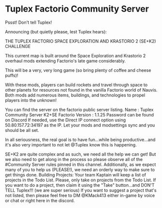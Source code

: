 # Tuplex Factorio Community Server

Pssst! Don't tell Tuplex!

Announcing (but quietly please, lest Tuplex hears):

THE TUPLEX FACTORIO SPACE EXPLORATION AND KRASTORIO 2 (SE+K2) CHALLENGE

This current map is built around the Space Exploration and Krastorio 2 overhaul mods extending Factorio's late game considerably.

This will be a very, very long game (so bring plenty of coffee and cheese puffs)!

With these mods, players can build rockets and travel through space to other planets for resources not found in the vanilla Factorio world of Nauvis. Both mods add numerous items, buildings, and technologies to propel players into the unknown!

You can find the server on the factorio public server listing.
Name : Tuplex Community Server K2+SE
Factorio Version : 1.1.25
Password can be found on Discord
If needed, use the Direct IP connect option using 50.80.157.72:34197 as the IP.
Let your mods and modsettings sync and you should be all set.

In all seriousness, the real goal is to have fun...while being productive...and it's also very important to not let @Tuplex know this is happening.

SE+K2 are quite complex and as such, we need all the help we can get! But we also need to get along in the process so please observe all of the #Community Server rules pinned in this channel.
Additionally, as we expect many of you to help us (PLEASE!), we need an orderly way to make sure to get things done.
Building Projects:
Your team Kaptain will keep a list of projects in the Todo List.
Please, only take on projects from the Todo List.
If you want to do a project, then claim it using the "Take" button...and DON'T TELL Tuplex!!! (we are super serious)
If you want to suggest a project that's not listed, then please feel free to DM @KMack413 either in-game by voice or chat or right here in the discord.
